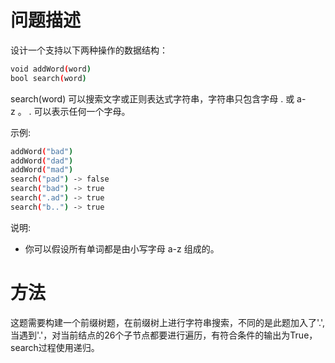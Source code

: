 # 问题描述

设计一个支持以下两种操作的数据结构：
```bash
void addWord(word)
bool search(word)
```
search(word) 可以搜索文字或正则表达式字符串，字符串只包含字母 . 或 a-z 。 . 可以表示任何一个字母。

示例:
```bash
addWord("bad")
addWord("dad")
addWord("mad")
search("pad") -> false
search("bad") -> true
search(".ad") -> true
search("b..") -> true
```
说明:

- 你可以假设所有单词都是由小写字母 a-z 组成的。

# 方法

这题需要构建一个前缀树题，在前缀树上进行字符串搜索，不同的是此题加入了'.',当遇到'.'，对当前结点的26个子节点都要进行遍历，有符合条件的输出为True，search过程使用递归。